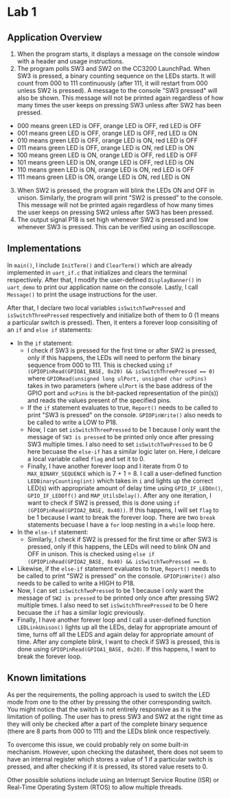 # Lab 1 

## Application Overview
1. When the program starts, it displays a message on the console window with a header and usage instructions.
2. The program polls SW3 and SW2 on the CC3200 LaunchPad. When SW3 is pressed, a binary counting sequence on the LEDs starts. It will count from 000 to 111 continuously (after 111, it will restart from 000 unless SW2 is pressed). A message to the console "SW3 pressed" will also be shown. This message will not be printed again regardless of how many times the user keeps on pressing SW3 unless after SW2 has been pressed.
* 000 means green LED is OFF, orange LED is OFF, red LED is OFF
* 001 means green LED is OFF, orange LED is OFF, red LED is ON
* 010 means green LED is OFF, orange LED is ON, red LED is OFF
* 011 means green LED is OFF, orange LED is ON, red LED is ON
* 100 means green LED is ON, orange LED is OFF, red LED is OFF
* 101 means green LED is ON, orange LED is OFF, red LED is ON
* 110 means green LED is ON, orange LED is ON, red LED is OFF
* 111 means green LED is ON, orange LED is ON, red LED is ON
3. When SW2 is pressed, the program will blink the LEDs ON and OFF in unison. Similarly, the program will print "SW2 is pressed" to the console. This message will not be printed again regardless of how many times the user keeps on pressing SW2 unless after SW3 has been pressed.
4. The output signal P18 is set high whenever SW2 is pressed and low whenever SW3 is pressed. This can be verified using an oscilloscope.

## Implementations
In `main()`, I include `InitTerm()` and `ClearTerm()` which are already implemented in `uart_if.c` that initializes and clears the terminal respectively. After that, I modify the user-defined `DisplayBanner()` in `uart_demo` to print our application name on the console. Lastly, I call `Message()` to print the usage instructions for the user.

After that, I declare two local variables `isSwitchTwoPressed` and `isSwitchThreePressed` respectively and initialize both of them to 0 (1 means a particular switch is pressed). Then, it enters a forever loop consisiting of an `if` and `else if` statements:
- In the `if` statement:
  - I check if SW3 is pressed for the first time or after SW2 is pressed, only if this happens, the LEDs will need to perform the binary sequence from 000 to 111. This is checked using `if (GPIOPinRead(GPIOA1_BASE, 0x20) && isSwitchThreePressed == 0)` where `GPIORead(unsigned long ulPort, unsigned char ucPins)` takes in two parameters (where `ulPort` is the base address of the GPIO port and `ucPins` is the bit-packed representation of the pin(s)) and reads the values present of the specified pins. 
  - If the `if` statement evaluates to true, `Report()` needs to be called to print "SW3 is pressed" on the console. `GPIOPinWrite()` also needs to be called to write a LOW to P18.
  - Now, I can set `isSwitchThreePressed` to be 1 because I only want the message of `SW3 is pressed` to be printed only once after pressing SW3 multiple times. I also need to set `isSwitchTwoPressed` to be 0 here becuase the `else-if` has a similar logic later on. Here, I delcare a local variable called `flag` and set it to 0.
  - Finally, I have another forever loop and I iterate from 0 to `MAX_BINARY_SEQUENCE` which is 7 + 1 = 8. I call a user-defined function `LEDBinaryCounting(int)` which takes in `i` and lights up the correct LED(s) with appropriate amount of delay time using `GPIO_IF_LEDOn()`, `GPIO_IF_LEDOff()` and `MAP_UtilsDelay()`. After any one iteration, I want to check if SW2 is pressed, this is done using `if (GPIOPinRead(GPIOA2_BASE, 0x40))`. If this happens, I will set `flag` to be 1 because I want to break the forever loop. There are two `break` statements becuase I have a `for` loop nesting in a `while` loop here.
- In the `else-if` statement:
  - Similarly, I check if SW2 is pressed for the first time or after SW3 is pressed, only if this happens, the LEDs will need to blink ON and OFF in unison. This is checked using `else if (GPIOPinRead(GPIOA2_BASE, 0x40) && isSwitchTwoPressed == 0`.
- Likewise, if the `else-if` statement evaluates to true, `Report()` needs to be called to print "SW2 is pressed" on the console. `GPIOPinWrite()` also needs to be called to write a HIGH to P18.  
- Now, I can set `isSwitchTwoPressed` to be 1 because I only want the message of `SW2 is pressed` to be printed only once after pressing SW2 multiple times. I also need to set `isSwitchThreePressed` to be 0 here becuase the `if` has a similar logic previously.
- Finally, I have another forever loop and I call a user-defined function `LEDLinkUnison()` lights up all the LEDs, delay for appropriate amount of time, turns off all the LEDS and again delay for appropriate amount of time. After any complete blink, I want to check if SW3 is pressed, this is done using `GPIOPinRead(GPIOA1_BASE, 0x20)`. If this happens, I want to break the forever loop.

## Known limitations
As per the requirements, the polling approach is used to switch the LED mode from one to the other by pressing the other corresponding switch. You might notice that the switch is not entirely responsive as it is the limitation of polling. The user has to press SW3 and SW2 at the right time as they will only be checked after a part of the complete binary sequence (there are 8 parts from 000 to 111) and the LEDs blink once respectively. 

To overcome this issue, we could probably rely on some built-in mechanism. However, upon checking the datasheet, there does not seem to have an internal register which stores a value of 1 if a particular switch is pressed, and after checking if it is pressed, its stored value resets to 0. 

Other possible solutions include using an Interrupt Service Routine (ISR) or Real-Time Operating System (RTOS) to allow multiple threads.